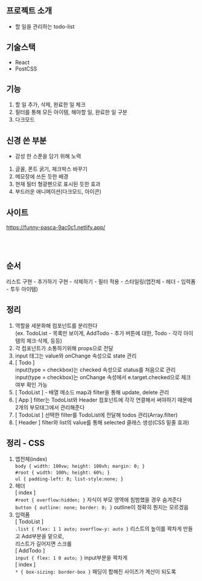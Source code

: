 ## 프로젝트 소개

- 할 일을 관리하는 todo-list

## 기술스택

- React
- PostCSS

## 기능

1. 할 일 추가, 삭제, 완료한 일 체크
2. 필터를 통해 모든 아이템, 해야할 일, 완료한 일 구분
3. 다크모드

## 신경 쓴 부분

- 감성 한 스푼을 담기 위해 노력

1. 글꼴, 폰트 굵기, 체크박스 바꾸기
2. 메모장에 쓰든 듯한 배경
3. 현재 필터 형광펜으로 표시된 듯한 효과
4. 부드러운 애니메이션(다크모드, 아이콘)

## 사이트

https://funny-pasca-9ac0c1.netlify.app/

<br/>
<br/>

## 순서

리스트 구현 - 추가하기 구현 - 삭제하기 - 필터 적용 - 스타일링(앱전체 - 헤더 - 입력폼 - 투두 아이템)

## 정리

1. 역할을 세분화해 컴포넌트를 분리한다  
   (ex. TodoList - 목록만 보이게, AddTodo - 추가 버튼에 대한, Todo - 각각 아이템의 체크·삭제, 등등)
2. 각 컴포넌트가 소통하기위해 props으로 전달
3. input 태그는 value와 onChange 속성으로 state 관리
4. [ Todo ]  
   input(type = checkbox)는 checked 속성으로 status를 처음으로 관리  
   input(type = checkbox)는 onChange 속성에서 e.target.checked으로 체크 여부 확인 가능
5. [ TodoList ] - 배열 메소드 map과 filter을 통해 update, delete 관리
6. [ App ] filter는 TodoList와 Header 컴포넌트에 각각 연결해서 써야하기 때문에 2개의 부모태그에서 관리해준다
7. [ TodoList ] 선택한 filter를 TodoList에 전달해 todos 관리(Array.filter)
8. [ Header ] filter와 list의 value를 통해 selected 클래스 생성(CSS 밑줄 효과)

## 정리 - CSS

1. 앱전체(index)  
   `body { width: 100vw; height: 100vh; margin: 0; }`  
   `#root { width: 100%; height: 60%; }`  
   `ul { padding-left: 0; list-style:none; }`
2. 헤더  
   [ index ]  
   `#root { overflow:hidden; }` 자식이 부모 영역에 침범했을 경우 숨겨준다  
   `button { outline: none; border: 0; }` outline이 정확히 뭔지는 모르겠음
3. 입력폼  
   [ TodoList ]  
   `.list { flex: 1 1 auto; overflow-y: auto }` 리스트의 높이를 꽉차게 만들고 Add부분을 밑으로,  
   리스트가 길어지면 스크롤  
   [ AddTodo ]  
   `input { flex: 1 0 auto; }` input부분을 꽉차게  
   [ index ]  
   `* { box-sizing: border-box }` 패딩이 합해진 사이즈가 계산이 되도록

